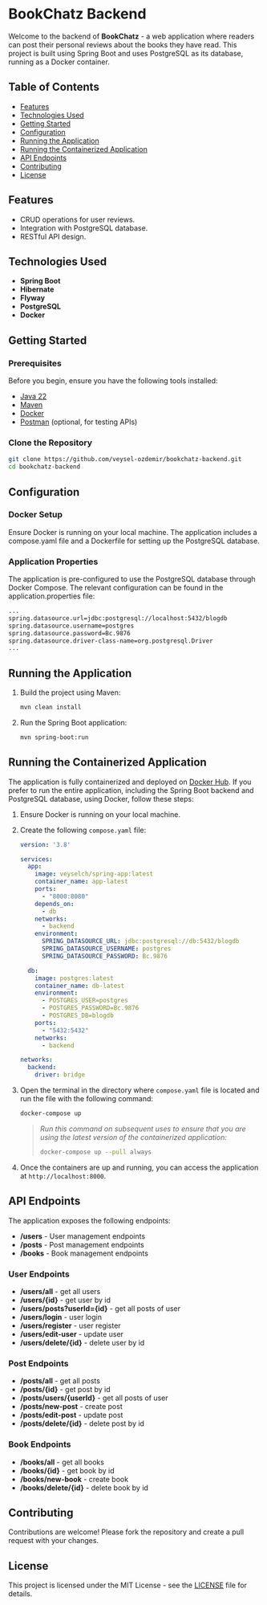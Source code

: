 # BookChatz Backend

Welcome to the backend of **BookChatz** - a web application where readers can post their personal reviews about the books they have read. This project is built using Spring Boot and uses PostgreSQL as its database, running as a Docker container.

## Table of Contents

- [Features](#features)
- [Technologies Used](#technologies-used)
- [Getting Started](#getting-started)
- [Configuration](#configuration)
- [Running the Application](#running-the-application)
- [Running the Containerized Application](#running-the-containerized-application)
- [API Endpoints](#api-endpoints)
- [Contributing](#contributing)
- [License](#license)

## Features

- CRUD operations for user reviews.
- Integration with PostgreSQL database.
- RESTful API design.

## Technologies Used

- **Spring Boot**
- **Hibernate**
- **Flyway**
- **PostgreSQL**
- **Docker**

## Getting Started

### Prerequisites

Before you begin, ensure you have the following tools installed:

- [Java 22](https://jdk.java.net/22/)
- [Maven](https://maven.apache.org/)
- [Docker](https://www.docker.com/)
- [Postman](https://www.postman.com/) (optional, for testing APIs)

### Clone the Repository

```bash
git clone https://github.com/veysel-ozdemir/bookchatz-backend.git
cd bookchatz-backend
```

## Configuration

### Docker Setup

Ensure Docker is running on your local machine. The application includes a compose.yaml file and a Dockerfile for setting up the PostgreSQL database.

### Application Properties

The application is pre-configured to use the PostgreSQL database through Docker Compose. The relevant configuration can be found in the application.properties file:
```bash
...
spring.datasource.url=jdbc:postgresql://localhost:5432/blogdb
spring.datasource.username=postgres
spring.datasource.password=Bc.9876
spring.datasource.driver-class-name=org.postgresql.Driver
...
```

## Running the Application

1. Build the project using Maven:
   ```bash
   mvn clean install
   ```

2. Run the Spring Boot application:
   ```bash
   mvn spring-boot:run
   ```

## Running the Containerized Application
The application is fully containerized and deployed on [Docker Hub](https://hub.docker.com/r/veyselch/spring-app). 
If you prefer to run the entire application, including the Spring Boot backend and PostgreSQL database, using Docker, follow these steps:

1. Ensure Docker is running on your local machine.

2. Create the following `compose.yaml` file:
   ```yaml
   version: '3.8'
   
   services:
     app:
       image: veyselch/spring-app:latest
       container_name: app-latest
       ports:
         - "8000:8080"
       depends_on:
         - db
       networks:
         - backend
       environment:
         SPRING_DATASOURCE_URL: jdbc:postgresql://db:5432/blogdb
         SPRING_DATASOURCE_USERNAME: postgres
         SPRING_DATASOURCE_PASSWORD: Bc.9876
   
     db:
       image: postgres:latest
       container_name: db-latest
       environment:
         - POSTGRES_USER=postgres
         - POSTGRES_PASSWORD=Bc.9876
         - POSTGRES_DB=blogdb
       ports:
         - "5432:5432"
       networks:
         - backend
   
   networks:
     backend:
       driver: bridge
   ```

3. Open the terminal in the directory where `compose.yaml` file is located and run the file with the following command:
   ```bash
   docker-compose up
   ```

   > *Run this command on subsequent uses to ensure that you are using the latest version of the containerized application:*
   > ```bash
   > docker-compose up --pull always
   > ```

4. Once the containers are up and running, you can access the application at `http://localhost:8000`.

## API Endpoints

The application exposes the following endpoints:

- **/users** - User management endpoints
- **/posts** - Post management endpoints
- **/books** - Book management endpoints

### User Endpoints

- **/users/all** - get all users
- **/users/{id}** - get user by id
- **/users/posts?userId={id}** - get all posts of user
- **/users/login** - user login
- **/users/register** - user register
- **/users/edit-user** - update user
- **/users/delete/{id}** - delete user by id 

### Post Endpoints

- **/posts/all** - get all posts
- **/posts/{id}** - get post by id
- **/posts/users/{userId}** - get all posts of user
- **/posts/new-post** - create post
- **/posts/edit-post** - update post
- **/posts/delete/{id}** - delete post by id

### Book Endpoints

- **/books/all** - get all books
- **/books/{id}** - get book by id
- **/books/new-book** - create book
- **/books/delete/{id}** - delete book by id

## Contributing

Contributions are welcome! Please fork the repository and create a pull request with your changes.

## License

This project is licensed under the MIT License - see the [LICENSE](LICENSE) file for details.

